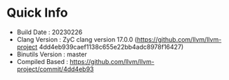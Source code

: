 # Quick Info
* Build Date : 20230226
* Clang Version : ZyC clang version 17.0.0 (https://github.com/llvm/llvm-project 4dd4eb939caef1138c655e22bb4adc8978f16427)
* Binutils Version : master
* Compiled Based : https://github.com/llvm/llvm-project/commit/4dd4eb93

